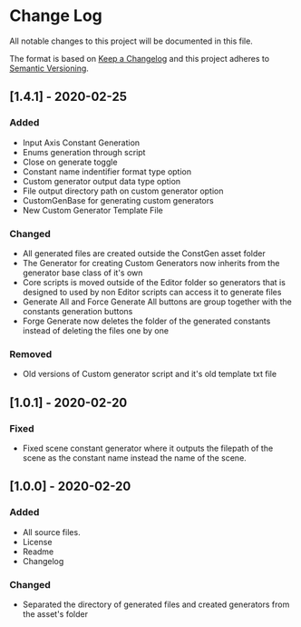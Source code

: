 
# Change Log
All notable changes to this project will be documented in this file.
 
The format is based on [Keep a Changelog](http://keepachangelog.com/)
and this project adheres to [Semantic Versioning](http://semver.org/).
 
## [1.4.1] - 2020-02-25
 
### Added
- Input Axis Constant Generation
- Enums generation through script
- Close on generate toggle
- Constant name indentifier format type option
- Custom generator output data type option
- File output directory path on custom generator option
- CustomGenBase for generating custom generators
- New Custom Generator Template File

### Changed
- All generated files are created outside the ConstGen asset folder
- The Generator for creating Custom Generators now inherits from the generator base class of it's own
- Core scripts is moved outside of the Editor folder so generators that is designed to used by non
  Editor scripts can access it to generate files
- Generate All and Force Generate All buttons are group together with the constants generation buttons
- Forge Generate now deletes the folder of the generated constants instead of deleting the files one by one

### Removed
- Old versions of Custom generator script and it's old template txt file
 
## [1.0.1] - 2020-02-20
  
### Fixed
- Fixed scene constant generator where it outputs the filepath of the scene as the constant name
  instead the name of the scene.
 
## [1.0.0] - 2020-02-20
   
### Added
- All source files.
- License
- Readme
- Changelog

### Changed
- Separated the directory of generated files and created generators from the asset's folder